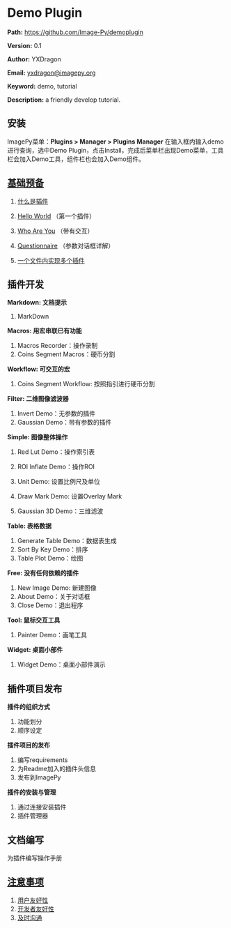 # Demo Plugin

**Path:** https://github.com/Image-Py/demoplugin

**Version:** 0.1

**Author:** YXDragon

**Email:** yxdragon@imagepy.org

**Keyword:** demo, tutorial

**Description:** a friendly develop tutorial.



## 安装

ImagePy菜单：**Plugins > Manager > Plugins Manager** 在输入框内输入demo进行查询，选中Demo Plugin，点击Install，完成后菜单栏出现Demo菜单，工具栏会加入Demo工具，组件栏也会加入Demo组件。



##  [基础预备](doc/start.md#基础预备)

1. [什么是插件](doc/start.md#什么是插件)

2. [Hello World](doc/start.md#Hello) （第一个插件）

3. [Who Are You](doc/start.md#Who) （带有交互）

4. [Questionnaire](doc/start.md#Questionnaire) （参数对话框详解）

5. [一个文件内实现多个插件](doc/start.md#一个文件内实现多个插件)

   

## 插件开发

**Markdown: 文档提示**

1. MarkDown

**Macros: 用宏串联已有功能**

1. Macros Recorder：操作录制
2. Coins Segment Macros：硬币分割

**Workflow: 可交互的宏**

1. Coins Segment Workflow: 按照指引进行硬币分割

**Filter: 二维图像滤波器**

1. Invert Demo：无参数的插件
2. Gaussian Demo：带有参数的插件

**Simple: 图像整体操作**

1. Red Lut Demo：操作索引表

2. ROI Inflate Demo：操作ROI
3. Unit Demo: 设置比例尺及单位
4. Draw Mark Demo: 设置Overlay Mark
5. Gaussian 3D Demo：三维滤波

**Table: 表格数据**

1. Generate Table Demo：数据表生成
2. Sort By Key Demo：排序
3. Table Plot Demo：绘图

**Free: 没有任何依赖的插件**

1. New Image Demo: 新建图像
2. About Demo：关于对话框
3. Close Demo：退出程序

**Tool: 鼠标交互工具**

1. Painter Demo：画笔工具

**Widget: 桌面小部件**

1. Widget Demo：桌面小部件演示



## 插件项目发布

**插件的组织方式**

1. 功能划分
2. 顺序设定

**插件项目的发布**

1. 编写requirements
2. 为Readme加入的插件头信息
3. 发布到ImagePy

**插件的安装与管理**

1. 通过连接安装插件
2. 插件管理器



## 文档编写

为插件编写操作手册



## [注意事项](doc/start.md#注意事项)

1. [用户友好性](doc/attention.md#用户友好性)
2. [开发者友好性](doc/attention.md#开发者友好性)
3. [及时沟通](doc/attention.md#及时沟通)
